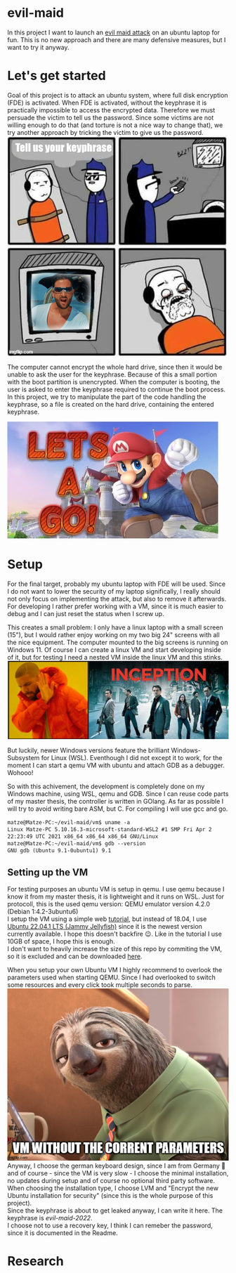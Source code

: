 # evil-maid
In this project I want to launch an [evil maid attack](https://en.wikipedia.org/wiki/Evil_maid_attack) on an ubuntu laptop for fun.
This is no new approach and there are many defensive measures, but I want to try it anyway.

# Let's get started #
Goal of this project is to attack an ubuntu system, where full disk encryption (FDE) is activated.
When FDE is activated, without the keyphrase it is practically impossible to access the encrypted data.
Therefore we must persuade the victim to tell us the password.
Since some victims are not willing enough to do that (and torture is not a nice way to change that), we try another approach by tricking the victim to give us the password.  
![a man being tortured](/img/torture.jpg)

The computer cannot encrypt the whole hard drive, since then it would be unable to ask the user for the keyphrase.
Because of this a small portion with the boot partition is unencrypted.
When the computer is booting, the user is asked to enter the keyphrase required to continue the boot process.
In this project, we try to manipulate the part of the code handling the keyphrase, so a file is created on the hard drive, containing the entered keyphrase.  

![super mario shouting Let's a go](/img/letsago.jpg)

# Setup #  
For the final target, probably my ubuntu laptop with FDE will be used.
Since I do not want to lower the security of my laptop significally, I really should not only focus on implementing the attack, but also to remove it afterwards.
For developing I rather prefer working with a VM, since it is much easier to debug and I can just reset the status when I screw up.

This creates a small problem: I only have a linux laptop with a small screen (15"), but I would rather enjoy working on my two big 24" screens with all the nice equipment.
The computer mounted to the big screens is running on Windows 11. Of course I can create a linux VM and start developing inside of it, but for testing I need a nested VM inside the linux VM and this stinks.  
![drake does not like the movie inception](/img/inception.jpg)  

But luckily, newer Windows versions feature the brilliant Windows-Subsystem for Linux (WSL). 
Eventhough I did not except it to work, for the moment I can start a qemu VM with ubuntu and attach GDB as a debugger. 
Wohooo!  


So with this achivement, the development is completely done on my Windows machine, using WSL, qemu and GDB.
Since I can reuse code parts of my master thesis, the controller is written in GOlang. As far as possible I will try to avoid writing bare ASM, but C. For compiling I will use gcc and go.

```console
matze@Matze-PC:~/evil-maid/vm$ uname -a
Linux Matze-PC 5.10.16.3-microsoft-standard-WSL2 #1 SMP Fri Apr 2 22:23:49 UTC 2021 x86_64 x86_64 x86_64 GNU/Linux
matze@Matze-PC:~/evil-maid/vm$ gdb --version
GNU gdb (Ubuntu 9.1-0ubuntu1) 9.1
```

## Setting up the VM ##
For testing purposes an ubuntu VM is setup in qemu.
I use qemu because I know it from my master thesis, it is lightweight and it runs on WSL.
Just for protocoll, this is the used qemu version: QEMU emulator version 4.2.0 (Debian 1:4.2-3ubuntu6)  
I setup the VM using a simple web [tutorial](https://graspingtech.com/ubuntu-desktop-18.04-virtual-machine-macos-qemu/), but instead of 18.04, I use [Ubuntu 22.04.1 LTS (Jammy Jellyfish)](https://releases.ubuntu.com/22.04/) since it is the newest version currently available. I hope this doesn't backfire :wink:. Like in the tutorial I use 10GB of space, I hope this is enough.  
I don't want to heavily increase the size of this repo by commiting the VM, so it is excluded and can be downloaded [here](https://here-the-author-must-include-a-link.com).

When you setup your own Ubuntu VM I highly recommend to overlook the parameters used when starting QEMU. Since I had overlooked to switch some resources and every click took multiple seconds to parse.  
![sloth VM](/img/sloth.jpg)
Anyway, I choose the german keyboard design, since I am from Germany :beer: and of course - since the VM is very slow - I choose the minimal installation, no updates during setup and of course no optional third party software.  
When choosing the installation type, I choose LVM and "Encrypt the new Ubuntu installation for security" (since this is the whole purpose of this project).  
Since the keyphrase is about to get leaked anyway, I can write it here. The keyphrase is *evil-maid-2022*.  
I choose not to use a recovery key, I think I can remeber the password, since it is documented in the Readme.

# Research # 
